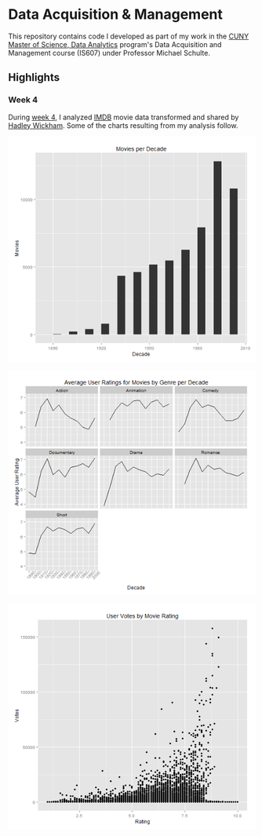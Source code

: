 # Data Acquisition & Management

This repository contains code I developed as part of my work in the 
[CUNY Master of Science, Data Analytics](http://sps.cuny.edu/programs/ms_dataanalytics) 
program's Data Acquisition and Management course (IS607) under Professor Michael Schulte.

## Highlights

### Week 4

During [week 4](https://github.com/dwdii/DataAcqMgmt/tree/master/Week4), I analyzed [IMDB](http://imdb.com) 
movie data transformed and shared by [Hadley Wickham](http://had.co.nz/). 
Some of the charts resulting from my analysis follow.

![Movies Per Decade](https://raw.githubusercontent.com/dwdii/DataAcqMgmt/master/Week4/MoviesPerDecade.png)

![Average Movie Rating By Genre per Decade](https://raw.githubusercontent.com/dwdii/DataAcqMgmt/master/Week4/AvgMovieRatingByGenreDecade.png)

![User Votes by Movie Rating](https://raw.githubusercontent.com/dwdii/DataAcqMgmt/master/Week4/UserVotesByMovieRating.png)